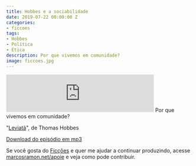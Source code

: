 ```yaml
---
title: Hobbes e a sociabilidade
date: 2019-07-22 00:00:00 Z
categories:
- ficcoes
tags:
- Hobbes
- Política
- Ética
description: Por que vivemos em comunidade?
image: ficcoes.jpg
---
```


<iframe src="https://anchor.fm/podcastficcoes/embed/episodes/Hobbes-e-a-sociabilidade-e4n229" height="102px" width="400px" frameborder="0" scrolling="no"></iframe>
Por que vivemos em comunidade?

"[Leviatã](https://amzn.to/2LDKlqf)", de Thomas Hobbes 

[Download do episódio em mp3](https://s3-us-west-2.amazonaws.com/anchor-audio-bank/production/2019-6-23/19310216-44100-2-59f12183315ef.mp3)
 
Se você gosta do [Ficções](https://marcosramon.net/ficcoes/) e quer me ajudar a continuar produzindo, acesse [marcosramon.net/apoie](https://marcosramon.net/apoie/) e veja como pode contribuir.
